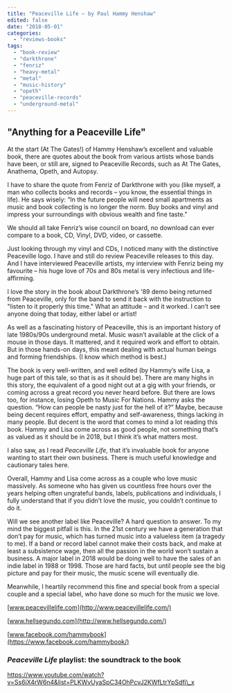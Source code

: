 ```yaml
---
title: "Peaceville Life – by Paul Hammy Henshaw"
edited: false
date: "2018-05-01"
categories:
  - "reviews-books"
tags:
  - "book-review"
  - "darkthrone"
  - "fenriz"
  - "heavy-metal"
  - "metal"
  - "music-history"
  - "opeth"
  - "peaceville-records"
  - "underground-metal"
---
```


## "Anything for a Peaceville Life"

At the start (At The Gates!) of Hammy Henshaw’s excellent and valuable book, there are quotes about the book from various artists whose bands have been, or still are, signed to Peaceville Records, such as At The Gates, Anathema, Opeth, and Autopsy.

I have to share the quote from Fenriz of Darkthrone with you (like myself, a man who collects books and records – you know, the essential things in life). He says wisely: “In the future people will need small apartments as music and book collecting is no longer the norm. Buy books and vinyl and impress your surroundings with obvious wealth and fine taste.”

We should all take Fenriz’s wise council on board, no download can ever compare to a book, CD, Vinyl, DVD, video, or cassette.

Just looking through my vinyl and CDs, I noticed many with the distinctive Peaceville logo. I have and still do review Peaceville releases to this day. And I have interviewed Peaceville artists, my interview with Fenriz being my favourite – his huge love of 70s and 80s metal is very infectious and life-affirming.

I love the story in the book about Darkthrone’s '89 demo being returned from Peaceville, only for the band to send it back with the instruction to "listen to it properly this time." What an attitude – and it worked. I can’t see anyone doing that today, either label or artist!

As well as a fascinating history of Peaceville, this is an important history of late 1980s/90s underground metal. Music wasn’t available at the click of a mouse in those days. It mattered, and it required work and effort to obtain. But in those hands-on days, this meant dealing with actual human beings and forming friendships. (I know which method is best.)

The book is very well-written, and well edited (by Hammy’s wife Lisa, a huge part of this tale, so that is as it should be). There are many highs in this story, the equivalent of a good night out at a gig with your friends, or coming across a great record you never heard before. But there are lows too, for instance, losing Opeth to Music For Nations. Hammy asks the question. “How can people be nasty just for the hell of it?” Maybe, because being decent requires effort, empathy and self-awareness, things lacking in many people. But decent is the word that comes to mind a lot reading this book. Hammy and Lisa come across as good people, not something that’s as valued as it should be in 2018, but I think it’s what matters most.

I also saw, as I read _Peaceville Life_, that it’s invaluable book for anyone wanting to start their own business. There is much useful knowledge and cautionary tales here.

Overall, Hammy and Lisa come across as a couple who love music massively. As someone who has given us countless free hours over the years helping often ungrateful bands, labels, publications and individuals, I fully understand that if you didn’t love the music, you couldn’t continue to do it.

Will we see another label like Peaceville? A hard question to answer. To my mind the biggest pitfall is this. In the 21st century we have a generation that don’t pay for music, which has turned music into a valueless item (a tragedy to me). If a band or record label cannot make their costs back, and make at least a subsistence wage, then all the passion in the world won’t sustain a business. A major label in 2018 would be doing well to have the sales of an indie label in 1988 or 1998. Those are hard facts, but until people see the big picture and pay for their music, the music scene will eventually die.

Meanwhile, I heartily recommend this fine and special book from a special couple and a special label, who have done so much for the music we love.

[www.peacevillelife.com](http://www.peacevillelife.com/)

[www.hellsegundo.com](http://www.hellsegundo.com/)

[www.facebook.com/hammybook](https://www.facebook.com/hammybook/)

### _Peaceville Life_ playlist: the soundtrack to the book

https://www.youtube.com/watch?v=Ss6iX4rW6n4&list=PLKWvUyaSpC34OhPcvJ2KWfLtrYpSdfi\_x
